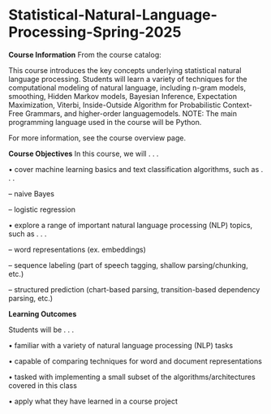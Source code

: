 # Statistical-Natural-Language-Processing-Spring-2025

**Course Information**
From the course catalog:

This course introduces the key concepts underlying statistical natural language processing. Students will learn a variety of techniques for the computational modeling of natural language, including n-gram models, smoothing, Hidden Markov models, Bayesian Inference, Expectation Maximization, Viterbi, Inside-Outside Algorithm for Probabilistic Context-Free Grammars, and higher-order languagemodels.
NOTE: The main programming language used in the course will be Python.

For more information, see the course overview page.

**Course Objectives**
In this course, we will . . .

• cover machine learning basics and text classification algorithms, such as . . .

– naive Bayes

– logistic regression

• explore a range of important natural language processing (NLP) topics, such as . . .

– word representations (ex. embeddings)

– sequence labeling (part of speech tagging, shallow parsing/chunking, etc.)

– structured prediction (chart-based parsing, transition-based dependency parsing, etc.)

**Learning Outcomes**

Students will be . . .

• familiar with a variety of natural language processing (NLP) tasks

• capable of comparing techniques for word and document representations

• tasked with implementing a small subset of the algorithms/architectures covered in this class

• apply what they have learned in a course project
